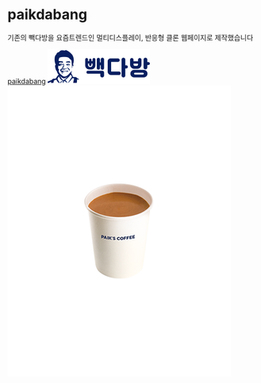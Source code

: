 
# paikdabang
기존의 빽다방을 요즘트렌드인 멀티디스플레이,
 반응형 클론 웹페이지로 제작했습니다


[paikdabang](https://github.com/bonggil-tech/Paik)
![빽다방이미지](https://github.com/bonggil-tech/Paik/blob/main/images/logo.png)
[![빽다방이미지](https://github.com/pam7464/paikdabang/blob/main/images/img-coffee01.png)](https://github.com/bonggil-tech/Paik)
